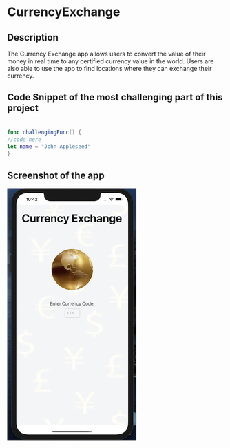 # CurrencyExchange

## Description

The Currency Exchange app allows users to convert the value of their money in real time to any certified currency value in the world.
Users are also able to use the app to find locations where they can exchange their currency.

## Code Snippet of the most challenging part of this project

``` swift 

func challengingFunc() {
//code here
let name = "John Appleseed"
}
```

## Screenshot of the app

![Placeholder description of the imageshould the user be unable to access or see the image](Assets/homescreen.png)
